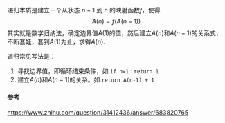 递归本质是建立一个从状态 $n-1$ 到 $n$ 的映射函数$f$，使得
$$
A(n) = f ( A(n-1) )
$$
其实就是数学归纳法，确定边界值$A(1)$的值，然后建立$A(n)$和$A(n-1)$的关系式，不断套娃，套到$A(1)$为止，求得$A(n)$.



递归常见写法是：

1. 寻找边界值，即循环结束条件，如 `if n=1：return 1`
2. 建立$A(n)$和$A(n-1)$的关系。如 `return A(n-1) + 1`





#### 参考

https://www.zhihu.com/question/31412436/answer/683820765